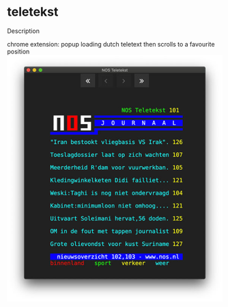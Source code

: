 # teletekst

Description 

chrome extension: popup loading dutch teletext then scrolls to a favourite position
![image teletekst screenshot](images/teletekst.jpg)

